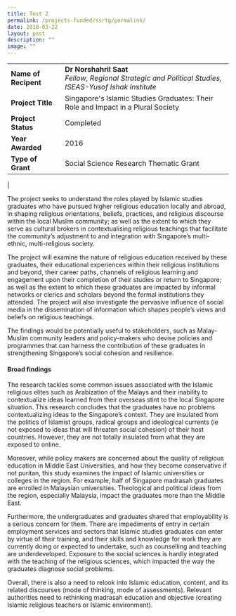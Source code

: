 ```yaml
---
title: Test 2
permalink: /projects-funded/ssrtg/permalink/
date: 2018-03-22
layout: post
description: ""
image: ""
---
```

|  |  |
|---|---|
| **Name of Recipent** | **Dr Norshahril Saat**<br>_Fellow, Regional Strategic and Political Studies, ISEAS-Yusof Ishak Institute_ |
| **Project Title** | Singapore's Islamic Studies Graduates: Their Role and Impact in a Plural Society |
| **Project Status** | Completed |
| **Year Awarded** | 2016 |
| **Type of Grant** | Social Science Research Thematic Grant |
|

The project seeks to understand the roles played by Islamic studies graduates who have pursued higher religious education locally and abroad, in shaping religious orientations, beliefs, practices, and religious discourse within the local Muslim community; as well as the extent to which they serve as cultural brokers in contextualising religious teachings that facilitate the community’s adjustment to and integration with Singapore’s multi-ethnic, multi-religious society.  

The project will examine the nature of religious education received by these graduates, their educational experiences within their religious institutions and beyond, their career paths, channels of religious learning and engagement upon their completion of their studies or return to Singapore; as well as the extent to which these graduates are impacted by informal networks or clerics and scholars beyond the formal institutions they attended. The project will also investigate the pervasive influence of social media in the dissemination of information which shapes people’s views and beliefs on religious teachings.  

The findings would be potentially useful to stakeholders, such as Malay-Muslim community leaders and policy-makers who devise policies and programmes that can harness the contribution of these graduates in strengthening Singapore’s social cohesion and resilience.

#### **Broad findings**
The research tackles some common issues associated with the Islamic religious elites such as Arabization of the Malays and their inability to contextualize ideas learned from their overseas stint to the local Singapore situation. This research concludes that the graduates have no problems contextualizing ideas to the Singapore’s context. They are insulated from the politics of Islamist groups, radical groups and ideological currents (ie not exposed to ideas that will threaten social cohesion) of their host countries. However, they are not totally insulated from what they are exposed to online.

Moreover, while policy makers are concerned about the quality of religious education in Middle East Universities, and how they become conservative if not puritan, this study examines the impact of Islamic universities or colleges in the region. For example, half of Singapore madrasah graduates are enrolled in Malaysian universities. Theological and political ideas from the region, especially Malaysia, impact the graduates more than the Middle East. 

Furthermore, the undergraduates and graduates shared that employability is a serious concern for them. There are impediments of entry in certain employment services and sectors that Islamic studies graduates can enter by virtue of their training, and their skills and knowledge for work they are currently doing or expected to undertake, such as counselling and teaching are underdeveloped. Exposure to the social sciences is hardly integrated with the teaching of the religious sciences, which impacted the way the graduates diagnose social problems.

Overall, there is also a need to relook into Islamic education, content, and its related discourses (mode of thinking, mode of assessments). Relevant authorities need to rethinking madrasah education and objective (creating Islamic religious teachers or Islamic environment).